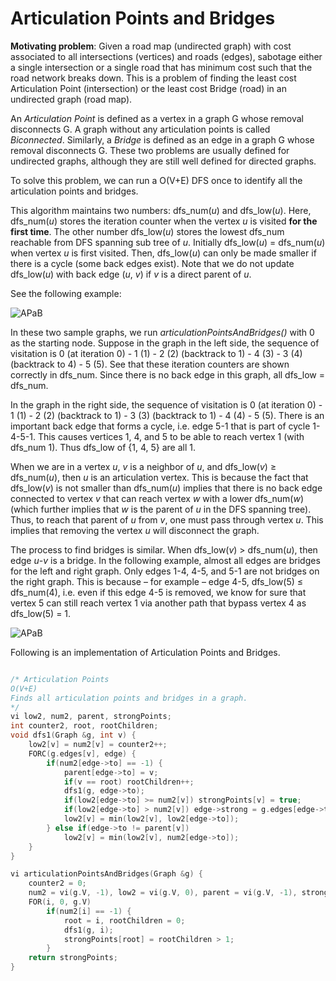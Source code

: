 # Articulation Points and Bridges

**Motivating problem**: Given a road map (undirected graph) with cost associated to all intersections (vertices) and roads (edges), sabotage either a single intersection or a single road that has minimum cost such that the road network breaks down. This is a problem of finding the least cost Articulation Point (intersection) or the least cost Bridge (road) in an undirected graph (road map).

An _Articulation Point_ is defined as a vertex in a graph G whose removal disconnects G. A graph without any articulation points is called _Biconnected_. Similarly, a _Bridge_ is defined as an edge in a graph G whose removal disconnects G. These two problems are usually defined for undirected graphs, although they are still well defined for directed graphs.

To solve this problem, we can run a O(V+E) DFS once to identify all the articulation points and bridges.

This algorithm maintains two numbers: dfs_num(_u_) and dfs_low(_u_). Here, dfs_num(_u_) stores the iteration counter when the vertex _u_ is visited **for the first time**. The other number dfs_low(_u_) stores the lowest dfs_num reachable from DFS spanning sub tree of _u_. Initially dfs_low(_u_) = dfs_num(_u_) when vertex _u_ is first visited. Then, dfs_low(_u_) can only be made smaller if there is a cycle (some back edges exist). Note that we do not update dfs_low(_u_) with back edge (_u_, _v_) if _v_ is a direct parent of _u_.

See the following example:

![APaB](https://i.imgur.com/1IB8iM3.png)

In these two sample graphs, we run _articulationPointsAndBridges()_ with 0 as the starting node. Suppose in the graph in the left side, the sequence of visitation is 0 (at iteration 0) - 1 (1) - 2 (2) (backtrack to 1) - 4 (3) - 3 (4) (backtrack to 4) - 5 (5). See that these iteration counters are shown correctly in dfs_num. Since there is no back edge in this graph, all dfs_low = dfs_num.

In the graph in the right side, the sequence of visitation is 0 (at iteration 0) - 1 (1) - 2 (2) (backtrack to 1) - 3 (3) (backtrack to 1) - 4 (4) - 5 (5). There is an important back edge that forms a cycle, i.e. edge 5-1 that is part of cycle 1-4-5-1. This causes vertices 1, 4, and 5 to be able to reach vertex 1 (with dfs_num 1). Thus dfs_low of {1, 4, 5} are all 1.

When we are in a vertex _u_, _v_ is a neighbor of _u_, and dfs_low(_v_) ≥ dfs_num(_u_), then _u_ is an articulation vertex. This is because the fact that dfs_low(_v_) is not smaller than dfs_num(_u_) implies that there is no back edge connected to vertex _v_ that can reach vertex _w_ with a lower dfs_num(_w_) (which further implies that _w_ is the parent of _u_ in the DFS spanning tree). Thus, to reach that parent of _u_ from _v_, one must pass through vertex _u_. This implies that removing the
vertex _u_ will disconnect the graph.

The process to find bridges is similar. When dfs_low(_v_) > dfs_num(_u_), then edge _u_-_v_ is a bridge. In the following example, almost all edges are bridges for the left and right graph. Only edges 1-4, 4-5, and 5-1 are not bridges on the right graph. This is because – for example – edge 4-5, dfs_low(5) ≤ dfs_num(4), i.e. even if this edge 4-5 is removed, we know for sure that vertex 5 can still reach vertex 1 via another path that bypass vertex 4 as dfs_low(5) = 1.

![APaB](https://i.imgur.com/0bW7oK9.png)

Following is an implementation of Articulation Points and Bridges.

```cpp

/* Articulation Points
O(V+E)
Finds all articulation points and bridges in a graph.
*/
vi low2, num2, parent, strongPoints;
int counter2, root, rootChildren;
void dfs1(Graph &g, int v) {
	low2[v] = num2[v] = counter2++;
	FORC(g.edges[v], edge) {
		if(num2[edge->to] == -1) {
			parent[edge->to] = v;
			if(v == root) rootChildren++;
			dfs1(g, edge->to);
			if(low2[edge->to] >= num2[v]) strongPoints[v] = true;
			if(low2[edge->to] > num2[v]) edge->strong = g.edges[edge->to][edge->backEdge].strong = true;
			low2[v] = min(low2[v], low2[edge->to]);
		} else if(edge->to != parent[v])
			low2[v] = min(low2[v], num2[edge->to]);
	}
}

vi articulationPointsAndBridges(Graph &g) {
	counter2 = 0;
	num2 = vi(g.V, -1), low2 = vi(g.V, 0), parent = vi(g.V, -1), strongPoints = vi(g.V, 0);
	FOR(i, 0, g.V)
		if(num2[i] == -1) {
			root = i, rootChildren = 0;
			dfs1(g, i);
			strongPoints[root] = rootChildren > 1;
		}
	return strongPoints;
}

```
